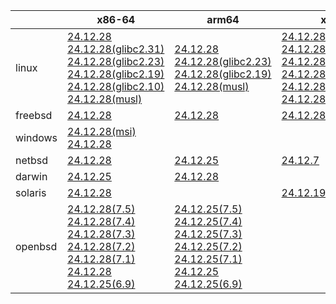 ||x86-64|arm64|x86|ppc64le|armel|armv7|
| --- | --- | --- | --- | --- | --- | --- |
|linux|[24.12.28](https://github.com/roswell/sbcl_head/releases/download/24.12.28/sbcl-24.12.28-x86-64-linux-binary.tar.bz2)<br />[24.12.28(glibc2.31)](https://github.com/roswell/sbcl_head/releases/download/24.12.28/sbcl-24.12.28-x86-64-linux-glibc2.31-binary.tar.bz2)<br />[24.12.28(glibc2.23)](https://github.com/roswell/sbcl_head/releases/download/24.12.28/sbcl-24.12.28-x86-64-linux-glibc2.23-binary.tar.bz2)<br />[24.12.28(glibc2.19)](https://github.com/roswell/sbcl_head/releases/download/24.12.28/sbcl-24.12.28-x86-64-linux-glibc2.19-binary.tar.bz2)<br />[24.12.28(glibc2.10)](https://github.com/roswell/sbcl_head/releases/download/24.12.28/sbcl-24.12.28-x86-64-linux-glibc2.10-binary.tar.bz2)<br />[24.12.28(musl)](https://github.com/roswell/sbcl_head/releases/download/24.12.28/sbcl-24.12.28-x86-64-linux-musl-binary.tar.bz2)<br />|[24.12.28](https://github.com/roswell/sbcl_head/releases/download/24.12.28/sbcl-24.12.28-arm64-linux-binary.tar.bz2)<br />[24.12.28(glibc2.23)](https://github.com/roswell/sbcl_head/releases/download/24.12.28/sbcl-24.12.28-arm64-linux-glibc2.23-binary.tar.bz2)<br />[24.12.28(glibc2.19)](https://github.com/roswell/sbcl_head/releases/download/24.12.28/sbcl-24.12.28-arm64-linux-glibc2.19-binary.tar.bz2)<br />[24.12.28(musl)](https://github.com/roswell/sbcl_head/releases/download/24.12.28/sbcl-24.12.28-arm64-linux-musl-binary.tar.bz2)<br />|[24.12.28](https://github.com/roswell/sbcl_head/releases/download/24.12.28/sbcl-24.12.28-x86-linux-binary.tar.bz2)<br />[24.12.28(glibc2.31)](https://github.com/roswell/sbcl_head/releases/download/24.12.28/sbcl-24.12.28-x86-linux-glibc2.31-binary.tar.bz2)<br />[24.12.28(glibc2.23)](https://github.com/roswell/sbcl_head/releases/download/24.12.28/sbcl-24.12.28-x86-linux-glibc2.23-binary.tar.bz2)<br />[24.12.28(glibc2.19)](https://github.com/roswell/sbcl_head/releases/download/24.12.28/sbcl-24.12.28-x86-linux-glibc2.19-binary.tar.bz2)<br />[24.12.28(glibc2.10)](https://github.com/roswell/sbcl_head/releases/download/24.12.28/sbcl-24.12.28-x86-linux-glibc2.10-binary.tar.bz2)<br />[24.12.28(musl)](https://github.com/roswell/sbcl_head/releases/download/24.12.28/sbcl-24.12.28-x86-linux-musl-binary.tar.bz2)<br />|[24.12.19](https://github.com/roswell/sbcl_head/releases/download/24.12.19/sbcl-24.12.19-ppc64le-linux-binary.tar.bz2)<br />[24.12.19(glibc2.23)](https://github.com/roswell/sbcl_head/releases/download/24.12.19/sbcl-24.12.19-ppc64le-linux-glibc2.23-binary.tar.bz2)<br />[24.12.19(glibc2.19)](https://github.com/roswell/sbcl_head/releases/download/24.12.19/sbcl-24.12.19-ppc64le-linux-glibc2.19-binary.tar.bz2)<br />|[24.12.25](https://github.com/roswell/sbcl_head/releases/download/24.12.25/sbcl-24.12.25-armel-linux-binary.tar.bz2)<br />|[24.12.25](https://github.com/roswell/sbcl_head/releases/download/24.12.25/sbcl-24.12.25-armv7-linux-binary.tar.bz2)<br />|
|freebsd|[24.12.28](https://github.com/roswell/sbcl_head/releases/download/24.12.28/sbcl-24.12.28-x86-64-freebsd-binary.tar.bz2)<br />|[24.12.28](https://github.com/roswell/sbcl_head/releases/download/24.12.28/sbcl-24.12.28-arm64-freebsd-binary.tar.bz2)<br />|[24.12.28](https://github.com/roswell/sbcl_head/releases/download/24.12.28/sbcl-24.12.28-x86-freebsd-binary.tar.bz2)<br />||||
|windows|[24.12.28(msi)](https://github.com/roswell/sbcl_head/releases/download/24.12.28/sbcl-24.12.28-x86-64-windows-binary.msi)<br />[24.12.28](https://github.com/roswell/sbcl_head/releases/download/24.12.28/sbcl-24.12.28-x86-64-windows-binary.tar.bz2)<br />||||||
|netbsd|[24.12.28](https://github.com/roswell/sbcl_head/releases/download/24.12.28/sbcl-24.12.28-x86-64-netbsd-binary.tar.bz2)<br />|[24.12.25](https://github.com/roswell/sbcl_head/releases/download/24.12.25/sbcl-24.12.25-arm64-netbsd-binary.tar.bz2)<br />|[24.12.7](https://github.com/roswell/sbcl_head/releases/download/24.12.7/sbcl-24.12.7-x86-netbsd-binary.tar.bz2)<br />||||
|darwin|[24.12.25](https://github.com/roswell/sbcl_head/releases/download/24.12.25/sbcl-24.12.25-x86-64-darwin-binary.tar.bz2)<br />|[24.12.28](https://github.com/roswell/sbcl_head/releases/download/24.12.28/sbcl-24.12.28-arm64-darwin-binary.tar.bz2)<br />|||||
|solaris|[24.12.28](https://github.com/roswell/sbcl_head/releases/download/24.12.28/sbcl-24.12.28-x86-64-solaris-binary.tar.bz2)<br />||[24.12.19](https://github.com/roswell/sbcl_head/releases/download/24.12.19/sbcl-24.12.19-x86-solaris-binary.tar.bz2)<br />||||
|openbsd|[24.12.28(7.5)](https://github.com/roswell/sbcl_head/releases/download/24.12.28/sbcl-24.12.28-x86-64-openbsd-7.5-binary.tar.bz2)<br />[24.12.28(7.4)](https://github.com/roswell/sbcl_head/releases/download/24.12.28/sbcl-24.12.28-x86-64-openbsd-7.4-binary.tar.bz2)<br />[24.12.28(7.3)](https://github.com/roswell/sbcl_head/releases/download/24.12.28/sbcl-24.12.28-x86-64-openbsd-7.3-binary.tar.bz2)<br />[24.12.28(7.2)](https://github.com/roswell/sbcl_head/releases/download/24.12.28/sbcl-24.12.28-x86-64-openbsd-7.2-binary.tar.bz2)<br />[24.12.28(7.1)](https://github.com/roswell/sbcl_head/releases/download/24.12.28/sbcl-24.12.28-x86-64-openbsd-7.1-binary.tar.bz2)<br />[24.12.28](https://github.com/roswell/sbcl_head/releases/download/24.12.28/sbcl-24.12.28-x86-64-openbsd-binary.tar.bz2)<br />[24.12.25(6.9)](https://github.com/roswell/sbcl_head/releases/download/24.12.25/sbcl-24.12.25-x86-64-openbsd-6.9-binary.tar.bz2)<br />|[24.12.25(7.5)](https://github.com/roswell/sbcl_head/releases/download/24.12.25/sbcl-24.12.25-arm64-openbsd-7.5-binary.tar.bz2)<br />[24.12.25(7.4)](https://github.com/roswell/sbcl_head/releases/download/24.12.25/sbcl-24.12.25-arm64-openbsd-7.4-binary.tar.bz2)<br />[24.12.25(7.3)](https://github.com/roswell/sbcl_head/releases/download/24.12.25/sbcl-24.12.25-arm64-openbsd-7.3-binary.tar.bz2)<br />[24.12.25(7.2)](https://github.com/roswell/sbcl_head/releases/download/24.12.25/sbcl-24.12.25-arm64-openbsd-7.2-binary.tar.bz2)<br />[24.12.25(7.1)](https://github.com/roswell/sbcl_head/releases/download/24.12.25/sbcl-24.12.25-arm64-openbsd-7.1-binary.tar.bz2)<br />[24.12.25](https://github.com/roswell/sbcl_head/releases/download/24.12.25/sbcl-24.12.25-arm64-openbsd-binary.tar.bz2)<br />[24.12.25(6.9)](https://github.com/roswell/sbcl_head/releases/download/24.12.25/sbcl-24.12.25-arm64-openbsd-6.9-binary.tar.bz2)<br />|||||
